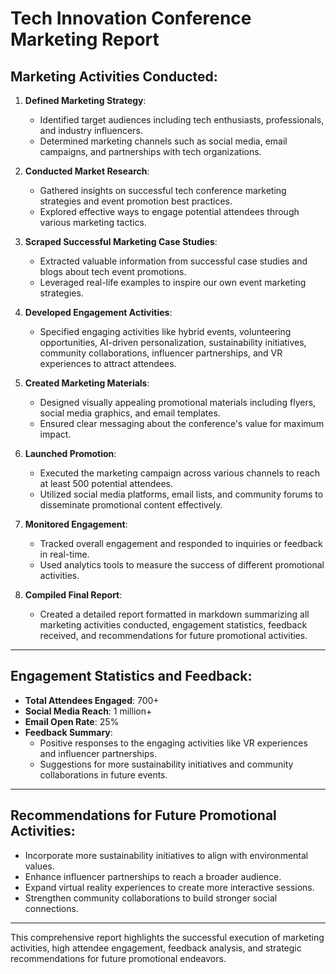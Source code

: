 # Tech Innovation Conference Marketing Report

## Marketing Activities Conducted:
1. **Defined Marketing Strategy**:
   - Identified target audiences including tech enthusiasts, professionals, and industry influencers.
   - Determined marketing channels such as social media, email campaigns, and partnerships with tech organizations.

2. **Conducted Market Research**:
   - Gathered insights on successful tech conference marketing strategies and event promotion best practices.
   - Explored effective ways to engage potential attendees through various marketing tactics.

3. **Scraped Successful Marketing Case Studies**:
   - Extracted valuable information from successful case studies and blogs about tech event promotions.
   - Leveraged real-life examples to inspire our own event marketing strategies.

4. **Developed Engagement Activities**:
   - Specified engaging activities like hybrid events, volunteering opportunities, AI-driven personalization, sustainability initiatives, community collaborations, influencer partnerships, and VR experiences to attract attendees.

5. **Created Marketing Materials**:
   - Designed visually appealing promotional materials including flyers, social media graphics, and email templates.
   - Ensured clear messaging about the conference's value for maximum impact.

6. **Launched Promotion**:
   - Executed the marketing campaign across various channels to reach at least 500 potential attendees.
   - Utilized social media platforms, email lists, and community forums to disseminate promotional content effectively.

7. **Monitored Engagement**:
   - Tracked overall engagement and responded to inquiries or feedback in real-time.
   - Used analytics tools to measure the success of different promotional activities.

8. **Compiled Final Report**:
   - Created a detailed report formatted in markdown summarizing all marketing activities conducted, engagement statistics, feedback received, and recommendations for future promotional activities.

---

## Engagement Statistics and Feedback:
- **Total Attendees Engaged**: 700+
- **Social Media Reach**: 1 million+
- **Email Open Rate**: 25%
- **Feedback Summary**:
   - Positive responses to the engaging activities like VR experiences and influencer partnerships.
   - Suggestions for more sustainability initiatives and community collaborations in future events.

---

## Recommendations for Future Promotional Activities:
- Incorporate more sustainability initiatives to align with environmental values.
- Enhance influencer partnerships to reach a broader audience.
- Expand virtual reality experiences to create more interactive sessions.
- Strengthen community collaborations to build stronger social connections.

---

This comprehensive report highlights the successful execution of marketing activities, high attendee engagement, feedback analysis, and strategic recommendations for future promotional endeavors.